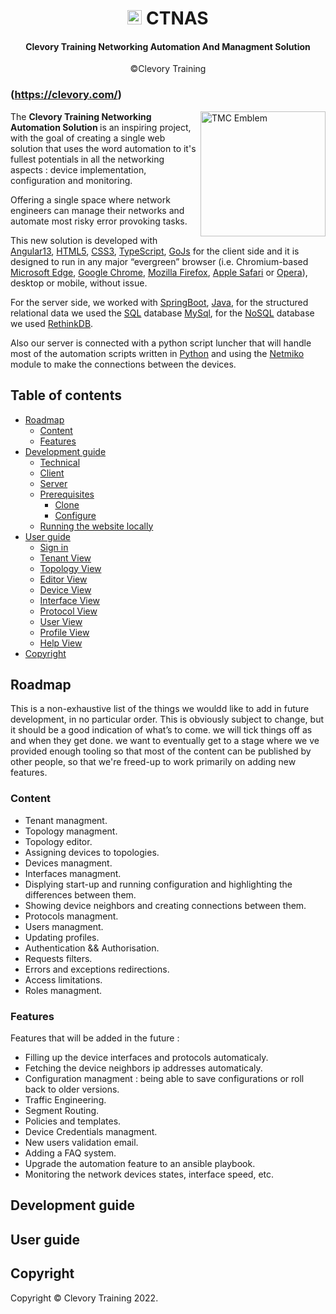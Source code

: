 <div align="center">
    <h1>
        <img src="https://upload.wikimedia.org/wikipedia/commons/thumb/4/41/Noun_project_network_icon_1365244_cc.svg/981px-Noun_project_network_icon_1365244_cc.svg.png" alt="TMC Emblem" height="23px">
        <a>CTNAS</a>
    </h1>
    <h4><b>Clevory Training Networking Automation And Managment Solution</b></h4>
    &copy;Clevory Training
</div>

### (https://clevory.com/)

<img src="https://upload.wikimedia.org/wikipedia/commons/thumb/4/41/Noun_project_network_icon_1365244_cc.svg/981px-Noun_project_network_icon_1365244_cc.svg.png" alt="TMC Emblem" alt="CTNAS Logo" height="200px" align="right">

The <b> Clevory Training Networking Automation Solution </b> is an inspiring project, with the goal of creating a single web solution that uses the word automation to it's fullest potentials in all the networking aspects : device implementation, configuration and monitoring.

Offering a single space where network engineers can manage their networks and automate most risky error provoking tasks.

This new solution is developed with [Angular13](https://angular.io/), [HTML5](https://developer.mozilla.org/docs/web/html), [CSS3](https://developer.mozilla.org/docs/web/css), [TypeScript](https://www.typescriptlang.org/), [GoJs](https://angular.io/) for the client side and it is designed to run in any major “evergreen” browser (i.e. Chromium-based [Microsoft Edge](https://www.microsoft.com/edge), [Google Chrome](https://www.google.co.uk/chrome), [Mozilla Firefox](https://www.mozilla.org/firefox), [Apple Safari](https://www.apple.com/safari) or [Opera](https://www.opera.com/)), desktop or mobile, without issue.

For the server side, we worked with [SpringBoot](https://spring.io/projects/spring-boot), [Java](https://www.java.com/en/), for the structured relational data we used the [SQL](<https://www.techtarget.com/searchdatamanagement/definition/SQL#:~:text=Structured%20Query%20Language%20(SQL)%20is,on%20the%20data%20in%20them.>) database [MySql](https://www.mysql.com/), for the [NoSQL](https://www.mongodb.com/nosql-explained) database we used [RethinkDB](https://rethinkdb.com/).

Also our server is connected with a python script luncher that will handle most of the automation scripts written in [Python](https://www.python.org/) and using the [Netmiko](https://www.packetcoders.io/netmiko-the-what-and-the-why/#:~:text=netmiko%20is%20a%20multi%2Dvendor,facto%20SSH%20library%20in%20Python.) module to make the connections between the devices.

## Table of contents

- [Roadmap](#roadmap)
  - [Content](#content)
  - [Features](#features)
- [Development guide](#development-guide)
  - [Technical](#technical)
  - [Client](#client)
  - [Server](#server)
  - [Prerequisites](#prerequisites)
    - [Clone](#clone)
    - [Configure](#configure)
  - [Running the website locally](#running-the-website-locally)
- [User guide](#user-guide)
  - [Sign in](#sign-in)
  - [Tenant View](#tenant-view)
  - [Topology View](#topology-view)
  - [Editor View](#editor-view)
  - [Device View](#device-view)
  - [Interface View](#interface-view)
  - [Protocol View](#protocol-view)
  - [User View](#user-view)
  - [Profile View](#profile-view)
  - [Help View](#help-view)
- [Copyright](#copyright)

## Roadmap

This is a non-exhaustive list of the things we wouldd like to add in future development, in no particular order. This is obviously subject to change, but it should be a good indication of what’s to come. we will tick things off as and when they get done. we want to eventually get to a stage where we ve provided enough tooling so that most of the content can be published by other people, so that we're freed-up to work primarily on adding new features.

### Content

- Tenant managment.
- Topology managment.
- Topology editor.
- Assigning devices to topologies.
- Devices managment.
- Interfaces managment.
- Displying start-up and running configuration and highlighting the differences between them.
- Showing device neighbors and creating connections between them.
- Protocols managment.
- Users managment.
- Updating profiles.
- Authentication && Authorisation.
- Requests filters.
- Errors and exceptions redirections.
- Access limitations.
- Roles managment.

### Features

Features that will be added in the future :

- Filling up the device interfaces and protocols automaticaly.
- Fetching the device neighbors ip addresses automaticaly.
- Configuration managment : being able to save configurations or roll back to older versions.
- Traffic Engineering.
- Segment Routing.
- Policies and templates.
- Device Credentials managment.
- New users validation email.
- Adding a FAQ system.
- Upgrade the automation feature to an ansible playbook.
- Monitoring the network devices states, interface speed, etc.

## Development guide

## User guide

<!-- I’ve tried to write this readme in such a way that those who aren’t necessarily familiar with coding have a fighting chance of contributing to the website’s development if they’re so inclined; such as club members. As such, if you’re already a developer, some of these instructions may seem a little overly-verbose, so you can probably skip some elements. Conversely, if you’re not too tech-savvy, I recommend reading everything if you want to be able to help us out with the site – incidentally, you’re absolutely welcome here whatever level of experience (if any), hence why I’ve tried to be as explicit as possible with instructions, so please don’t feel put-off if it looks overwhelming! [Send me an email](#contact) if you’d like to get involved but could do with a hand getting started, and I’d be happy to get you going.

### Prerequisites

For the most part, these are the bare-minimum requirements for getting up-and-running.

#### Microsoft Windows

While not _strictly_ a requirement, I personally develop on [Windows](https://en.wikipedia.org/wiki/Microsoft_Windows) myself so, naturally, this guide is tailored to getting a development environment established on a Windows PC. If you _are_ on Windows then I highly recommend upgrading to [Windows 10](https://en.wikipedia.org/wiki/Windows_10) if you haven’t already done so:

- _Get Windows 10 here:_ https://www.microsoft.com/windows/get-windows-10
- _Upgrade FAQ:_ https://support.microsoft.com/help/12435/windows-10-upgrade-faq

I have no problem with contributors developing using macOS or Linux assuming you know what you’re doing and stick to Windows-style [line endings](https://en.wikipedia.org/wiki/Newline) (`CR+LF`). I may expand these instructions in future if there’s enough demand for people wanting to develop on other platforms – feel free to submit a pull request yourself to update the readme with said instructions if you’re one such developer!

#### Git for Windows

[Git](https://en.wikipedia.org/wiki/Git) is what’s known as a [version control system](https://en.wikipedia.org/wiki/Version_control) (VCS) and it’s what millions of developers the world over use every day to manage their codebases. It provides a comprehensive history of changes made to the source code repository as well as tools to help multiple developers work together on the same codebase remotely from potentially anywhere on the planet. The new Triumph Mayflower Website is currently being developed using Git as its VCS to provide a solid backbone for our development process. Follow these steps to install Git for Windows:

1. Download and run the Git for Windows installer from their website:
   - https://www.gitforwindows.org/
2. On the _“Adjusting your PATH environment”_ page, select _“Git from the command line and also from 3rd-party software”_.
3. On the _“Choosing HTTPS transport backend”_ page, select _“Use the OpenSSL library”_.
4. On the _“Configuring the line ending conversion”_ page, select _“Checkout as-is, commit as-is”_.
5. Complete the rest of the setup wizard.

#### GitHub setup

The website’s source code is hosted on [GitHub](https://en.wikipedia.org/wiki/GitHub) (the website you’re currently reading this on). In order to download and alter the source code, you’ll need to sign-up for a GitHub account:

1. Go to https://www.github.com/.
2. On the GitHub homepage, choose a username and enter an email address and password, then click _“Sign up for GitHub”_.
3. Follow the instructions on the next page to verify your account, then click _“Join a free plan”_.
4. Enter the most applicable options for you on the _“Welcome to GitHub”_ page.
5. Check your emails for a verification email (make sure it’s not in your “junk”/“spam” folder) and click the _“Verify email address”_ link.
6. Load Git Bash and run the following command – entering an empty passphrase is fine.
   - `ssh-keygen`
7. Copy the contents of the public SSH key file that was generated to the clipboard by running:
   - `cat ~/.ssh/id_rsa.pub > /dev/clipboard`
8. Back on the GitHub website, click the user icon in the top-right corner followed by _“Settings”_.
9. On the left-hand menu, click _“SSH and GPG keys”_ followed by _“New SSH key”_.
10. Paste the contents of the clipboard into the _“Key”_ field and click _“Add SSH key”_.
11. Your Git Bash client will now automatically authenticate you when you’re communicating with GitHub through the said client—in other words, you won’t need to enter a username and password every time you try to interact with it!

#### Local repository

For those unfamiliar, a Git [_“repository”_](<https://en.wikipedia.org/wiki/Repository_(version_control)>), or _“repo”_ for short, is a set of source code files (usually stored on a centralised _“remote”_ server somewhere) alongside specific Git-managed metadata files which contain information about where the remote server can be found on the internet (or local network), various pieces of configuration information and, **most importantly**, a _complete_ history tree of all changes made to the codebase – what specific changes were made at each stage, when they were made, who made them and how they were integrated back into the primary flow of code from temporary _“branches”_ where developers can work on isolated copies of the code without interfering with other devs working on the same codebase.

##### Clone

In order to make changes to the website and see the effect those changes have, you’ll need to download the source code to your local machine in what’s called a _“clone”_ operation. This will download a copy of the source code repository to your file system and allow it to be managed by Git:

1. Create a directory (folder) somewhere on your filesystem without any space characters in the path (a common convention among developers is `C:\dev`; I personally keep my repos in `C:\Development\Repositories`).
2. Load Git Bash and enter the following command to change the working directory to the newly-created folder (assuming you chose `C:\dev`):
   - `cd /c/dev`
3. Clone the website repository by entering the following command:
   - `git clone git@github.com:Stack-in-a-box/triumphmayflowerclub.com.git`
4. When asked whether you want to continue connecting to GitHub, type `yes` and hit _[Enter]_.
5. Once the clone operation has finished, enter the following command to change the working directory to the root directory of the local repository:
   - `cd triumphmayflowerclub.com`

##### Configure

When you’ve downloaded a local copy of the repository, you need to configure Git such that it automatically credits you as the author of any code changes you make:

1. Set your name by running the following command and replacing `<name>` with your first and last name:
   - `git config --local user.name "<name>"`
2. Set your email address by running the following command and replacing `<email>` with the email address you used to register your GitHub account with (you don’t need the quotes either side of the email address like with setting your name in the previous step, as it won’t contain any spaces):
   - `git config --local user.email <email>`

#### Jekyll

[Jekyll](https://www.jekyllrb.com/) is what’s known as a [_“static site builder”_](https://en.wikipedia.org/wiki/Web_template_system#Static_site_generators). It allows us to reduce the amount of repeated code throughout the codebase, by _“factoring”_ the commonly used parts of a page (such as the title image, navigation bar, page footer, primary styles, etc.) into single files which are simply referenced in specific pages; then, when Jekyll is run to _“build”_ the site, it will re-insert the factored-out code into each of the source files that reference it, creating a reconstructed set of files which can then be deployed to the live server and opened in a web browser.

_(**Note:** At the time of writing, which is July 2020, Jekyll doesn’t fully support [WSL 2](https://docs.microsoft.com/en-us/windows/wsl/wsl2-index), as it doesn’t receive all file-system update events which are required for the `jekyll serve` feature that allows for automatically-triggered rebuilding whenever source files change, so stick to WSL 1 for the time being.)_

1. Open an elevated [PowerShell](https://en.wikipedia.org/wiki/PowerShell) instance by searching for _“powershell”_ in the search box on the taskbar (assuming Windows 10) then pressing _[Shift + Enter]_ to run it as an administrator.
2. Enable the [Windows Subsystem for Linux (WSL)](https://docs.microsoft.com/en-gb/windows/wsl/about) feature by running the following command in the elevated PowerShell prompt and reboot when prompted to do so:
   - `Enable-WindowsOptionalFeature -Online -FeatureName Microsoft-Windows-Subsystem-Linux`
3. Open the Microsoft Store, search for the [Ubuntu](https://www.ubuntu.com/) app, install it and then click _“Launch”_ once it’s installed.
4. The app, once open, will take a few minutes to perform some initial under-the-hood set-up…
5. When prompted, enter a username and password to use when dealing with WSL (doesn’t have to be the same as your Windows login credentials).
6. At the [`bash`](https://en.wikipedia.org/wiki/Bash_%28Unix_shell%29) prompt, which should look something like `<username>@<machine>:~$`, run the following command to update the list of packages that can be installed and repositories to install them from (enter your UNIX password when prompted). This will take a while to complete:
   - `sudo apt-get update -y && sudo apt-get upgrade -y`
7. Install [Ruby](https://www.ruby-lang.org/en/) by running the following 4 commands one after the other:
   - `sudo apt-add-repository ppa:brightbox/ruby-ng` (press _[Enter]_ to confirm)
   - `sudo apt-get update`
   - `sudo apt-get install ruby2.7 ruby2.7-dev build-essential` (enter _“Y”_ when asked)
   - `sudo gem update`
8. Finally, install Jekyll by running the following:
   - `sudo gem install jekyll`

### Running the website locally

Once Jekyll has finished installing, in an Ubuntu terminal session, and assuming you chose `C:\dev` as your location for storing your repositories, perform the following steps to spin-up a local development server instance:

1. Change the working directory to the root directory of the local repository by entering the following command:
   - `cd /mnt/c/dev/triumphmayflowerclub.com`
2. Run Jekyll in _“watch”_ mode, so that it rebuilds the site whenever the source files change, by issuing the following command:
   - `jekyll serve`
3. Wait a little while for the initial build to take place, then `Server running... press ctrl-c to stop.` will be displayed. At this point, open a web browser and navigate to http://localhost:4000/ to view the website running locally from your local copy of the source code.
4. Whenever you make changes to a file and save it, Jekyll will pick-up on this and automatically trigger a new build. To see your changes in your locally-hosted site, look in the terminal and wait for the regenerating to complete (`...done in x seconds.` will be shown, where `x` is the number of seconds it took to generate the new changes). At this point, you can refresh the page loaded in your browser and the changes will appear on the site.

_(**Note:** Jekyll doesn’t always notice when brand new files are created, so if you refresh your browser and the page isn’t accessible, try closing Jekyll and running it again, and the new page should then be included in the build.)_

### Recommended tools

I’ve recommended some tools you may want to use for development. None of these are required, they just might make working on the site easier.

#### Chromium-based browser

You’ll need a web browser, preferably a [Chromium](https://www.chromium.org/)-based one, such as [Microsoft Edge](https://www.microsoft.com/edge) (included with Windows 10) or [Google Chrome](https://www.google.co.uk/chrome), in order to test any changes you make to the website before committing them to the codebase.

#### Visual Studio Code

If you’re going to be modifying the website’s source code, you’ll need a good [text editor](https://en.wikipedia.org/wiki/Text_editor). I recommend using Visual Studio Code as it’s modern, lightweight, cross-platform and has many features that you’d usually find in a fully-fledged [IDE](https://en.wikipedia.org/wiki/Integrated_development_environment) such as [syntax highlighting](https://en.wikipedia.org/wiki/Syntax_highlighting), [code completion, IntelliSense](https://en.wikipedia.org/wiki/Intelligent_code_completion) and a large ecosystem of plugins. For simple website development using vanilla HTML, CSS and very occasional JavaScript, it should work extremely well out of the box without any configuration changes or additional plugins:

1. Download and run the Visual Studio Code installer from their website:
   - https://code.visualstudio.com/
2. Continue through the installation wizard until the end. The default options are fine.

#### Microsoft Word

Not a necessity but it can be useful when authoring news articles or content for inclusion on the site, as it automatically adds typographical [Unicode](https://home.unicode.org/) characters that are required by our code standards (to be documented at some point in the future), such as [_“smart quotes”_](https://en.wikipedia.org/wiki/Quotation_marks_in_English#Smart_quotes), [en dashes](https://en.wikipedia.org/wiki/Dash#En_dash), etc. The full version of [Word](https://www.microsoft.com/microsoft-365/word) is obviously paid software as part of the Office suite of applications, but there are plenty of decent, free, open-source alternatives that offer similar functionality.

#### Adobe Photoshop

[Photoshop](https://www.adobe.com/photoshop) is what I use for photo editing, but most editors should do a good job of simple editing tasks.

### Contributions

My vision for this project, as it evolves, is that it will start to attract a small core team of developers and non-technical contributors, such that it becomes a great place where those wanting to get their hands dirty with some open-source website development can do so. Having more team members will also free me up to work on feature additions, major refactors and integrating new technologies.

Eventually, it would be great if I had time to develop a simple, bespoke set of CMS-style authoring tools that would let non-technical club members author and submit news articles and other content for inclusion on the site with minimal or even zero technical intervention. As it stands, the site will need manually updating by technically-minded folk for the foreseeable future, but hopefully we’ll get to this stage someday.

## Deployment

To deploy either the staging or live site, perform the following:

1. Make sure your local repository is in a clean state and that the changes to be deployed are checked-out.
2. Issue the following command in Ubuntu to build the source code:
   - `jekyll build`
3. Download and install [WinSCP](https://www.microsoft.com/store/productId/9P0PQ8B65N8X) from the Microsoft Store.
4. When prompted, enter the following details into the _“Session”_ pane:
   - **File protocol** – _SFTP_
   - **Host name** – _triumphmayflowerclub.com_
   - **Port number** – _22_
   - **User name** – _(Obtain from a website admin)_
   - **Password** – _(Obtain from a website admin)_
5. Say _“Yes”_ when WinSCP asks if you’re okay connecting to an unknown server and adding its host key to a cache.
6. In the left-hand panel, navigate to the `_site` directory in the root of your repo, as this is where Jekyll places the output from the site generation process.
7. In the right-hand panel, navigate to either the `beta.triumphmayflowerclub.com` or `public_html` subdirectory, depending on whether you’re deploying to the staging or live site respectively.
8. In the right-hand panel, delete `index.html` and rename `updating.html` to `index.html`. Ideally, this would be an atomic operation to minimise the risk of someone being unable to load the homepage, but the timeframe in which this happens and the relatively few people accessing our website mean that this isn’t really an issue in practice. This will be addressed properly once we start using GitHub Actions for continuous deployment.
9. Select all files in the left-hand source panel, with the exception of `index.html`, and drag them across to the right-hand destination panel.
10. Click _“Yes”_ when prompted to begin the file transfer.
11. When asked to confirm whether overwriting is okay, click the small downwards arrow on the right-hand side of the _“Yes”_ button and click _“Newer only”_. This will begin the transfer.
12. Once this transfer has completed, copy `index.html` from the source panel to the destination one to overwrite it. The deployment is now complete. -->

## Copyright

Copyright © Clevory Training 2022.
